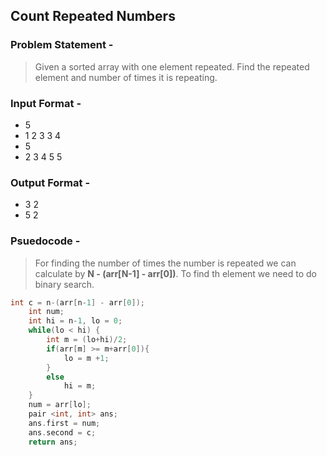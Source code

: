 ## Count Repeated Numbers
### Problem Statement - 
> Given a sorted array with one element repeated. Find the repeated element and number of times it is repeating.
### Input Format - 
* 5
* 1 2 3 3 4
* 5
* 2 3 4 5 5
### Output Format -
* 3 2
* 5 2

### Psuedocode -
> For finding the number of times the number is repeated we can calculate by **N - (arr[N-1] - arr[0])**. To find th element we need to do binary search.
```C++
int c = n-(arr[n-1] - arr[0]);
    int num;
    int hi = n-1, lo = 0;
    while(lo < hi) {
        int m = (lo+hi)/2;
        if(arr[m] >= m+arr[0]){
            lo = m +1;
        }
        else 
            hi = m;
    }
    num = arr[lo];
    pair <int, int> ans;
    ans.first = num;
    ans.second = c;
    return ans;
```